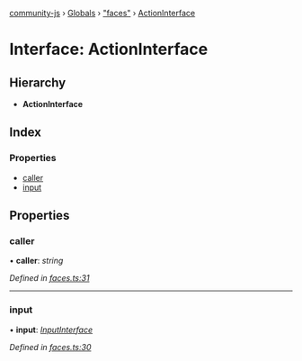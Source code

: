 [community-js](../README.md) › [Globals](../globals.md) › ["faces"](../modules/_faces_.md) › [ActionInterface](_faces_.actioninterface.md)

# Interface: ActionInterface

## Hierarchy

* **ActionInterface**

## Index

### Properties

* [caller](_faces_.actioninterface.md#caller)
* [input](_faces_.actioninterface.md#input)

## Properties

###  caller

• **caller**: *string*

*Defined in [faces.ts:31](https://github.com/CommunityXYZ/community-js/blob/2d3c34c/src/faces.ts#L31)*

___

###  input

• **input**: *[InputInterface](_faces_.inputinterface.md)*

*Defined in [faces.ts:30](https://github.com/CommunityXYZ/community-js/blob/2d3c34c/src/faces.ts#L30)*
